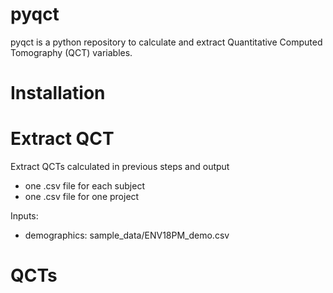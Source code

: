 # pyqct
pyqct is a python repository to calculate and extract Quantitative Computed Tomography (QCT) variables. 

# Installation



# Extract QCT
Extract QCTs calculated in previous steps and output 
- one .csv file for each subject 
- one .csv file for one project 

Inputs:
- demographics: sample_data/ENV18PM_demo.csv


# QCTs
